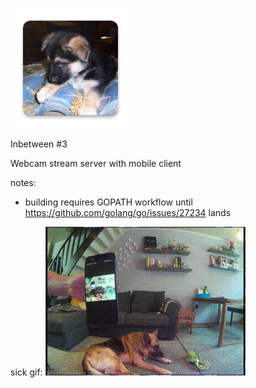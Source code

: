 ![icon](https://raw.githubusercontent.com/frizinak/inbetween-go-homecam/master/cmd/client/assets/icon.png)

Inbetween #3

Webcam stream server with mobile client

notes:
- building requires GOPATH workflow until https://github.com/golang/go/issues/27234 lands


sick gif:
![gif](https://raw.githubusercontent.com/frizinak/inbetween-go-homecam/master/screen.gif)
